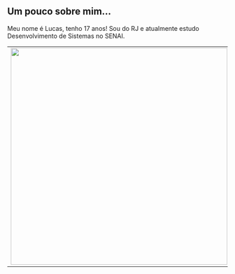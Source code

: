 Um pouco sobre mim...
---
Meu nome é Lucas, tenho 17 anos! Sou do RJ e atualmente estudo Desenvolvimento de Sistemas no SENAI.

<center>
<table>
    <tr>
        <td><img width="495px" align="left" src="https://github-readme-stats.vercel.app/api?username=LucasSleal&theme=buefy"/></td>
    </tr>   
</table>
</center>  
